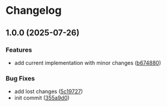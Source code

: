 # Changelog

## 1.0.0 (2025-07-26)


### Features

* add current implementation with minor changes ([b674880](https://github.com/akondratsky/ollamer/commit/b67488034155b5e522cff5a4bc351ab2a7ff29f4))


### Bug Fixes

* add lost changes ([5c19727](https://github.com/akondratsky/ollamer/commit/5c19727b73763e0133eebec054876c368a7b4eb9))
* init commit ([355a9d0](https://github.com/akondratsky/ollamer/commit/355a9d09311f0cb78241f8474e9b76d46c41ba92))
